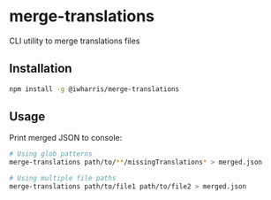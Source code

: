 # merge-translations
CLI utility to merge translations files


## Installation

```bash
npm install -g @iwharris/merge-translations
```

## Usage

Print merged JSON to console:

```bash
# Using glob patterns
merge-translations path/to/**/missingTranslations* > merged.json

# Using multiple file paths
merge-translations path/to/file1 path/to/file2 > merged.json
```



